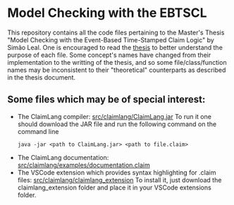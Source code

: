 # Model Checking with the EBTSCL

This repository contains all the code files pertaining to the Master's Thesis "Model Checking with the Event-Based Time-Stamped Claim Logic" by Simão Leal.
One is encouraged to read the [thesis](Model%Checking%with%the%Event-Based%Time-Stamped%Claim%Logic.pdf) to better understand the purpose of each file.
Some concept's names have changed from their implementation to the writting of the thesis, and so some file/class/function names may be inconsistent to their "theoretical" counterparts as described in the thesis document.

## Some files which may be of special interest:
- The ClaimLang compiler: [src/claimlang/ClaimLang.jar](src/claimlang/ClaimLang.jar)
  To run it one should download the JAR file and run the following command on the command line
  ```
  java -jar <path to ClaimLang.jar> <path to file.claim>
  ```
- The ClaimLang documentation: [src/claimlang/examples/documentation.claim](src/claimlang/examples/documentation.claim)
- The VSCode extension which provides syntax highlighting for .claim files: [src/claimlang/claimlang_extension](src/claimlang/claimlang_extension)
  To install it, just download the claimlang_extension folder and place it in your VSCode extensions folder. 
